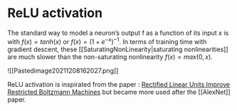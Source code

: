 # ReLU activation

The standard way to model a neuron’s output f as a function of its input x is with $f(x) = tanh(x)$ or $f(x) = (1 + e^{−x})^{−1}$. In terms of training time with gradient descent, these [[SaturatingNonLinearity|saturating nonlinearities]] are much slower than the non-saturating nonlinearity $f(x) = max(0,x)$.

![[Pastedimage20211208162027.png]]

ReLU activation is inspirated from the paper : [Rectified Linear Units Improve Restricted Boltzmann Machines](https://www.cs.toronto.edu/~hinton/absps/reluICML.pdf) but became more used after the [[AlexNet]] paper.
